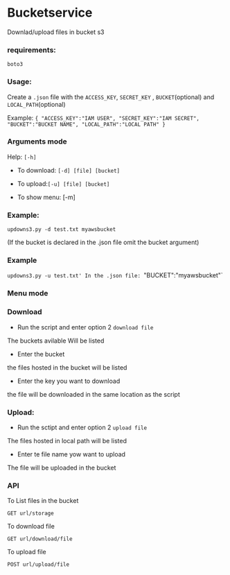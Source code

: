 # Bucketservice
Downlad/upload files in bucket s3

 ### requirements:

`boto3`

 ### Usage:



Create a `.json` file with the `ACCESS_KEY`, `SECRET_KEY` , `BUCKET`(optional) and `LOCAL_PATH`(optional)

Example:
``{
"ACCESS_KEY":"IAM USER",
"SECRET_KEY":"IAM SECRET",
"BUCKET":"BUCKET NAME",
"LOCAL_PATH":"LOCAL PATH"
}``
 

### Arguments mode 

Help: `[-h]`

- To download: `[-d] [file] [bucket]`

- To upload:`[-u] [file] [bucket]`

- To show menu: [-m]

### Example:


`updowns3.py -d test.txt myawsbucket`

(If the bucket is declared in the .json file omit the bucket argument)

### Example

`updowns3.py -u test.txt'
In the .json file:
`"BUCKET":"myawsbucket"`

### Menu mode


### Download

- Run the script and enter option 2 `download file`

The buckets avilable Will be listed

- Enter the bucket

the files hosted in the bucket will be listed

- Enter the key you want to download

the file will be downloaded in the same location as the script

### Upload:

- Run the sctipt and enter option 2 `upload file`

The files hosted in local path will be listed

- Enter te file name yow want to upload

The file will be uploaded in the bucket 


### API

To List files in the bucket 

 `GET url/storage`

To download file 

 `GET url/download/file`

To upload file

`POST url/upload/file`


